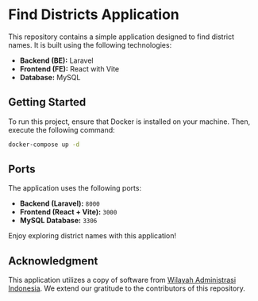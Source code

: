 # Find Districts Application

This repository contains a simple application designed to find district names. It is built using the following technologies:

- **Backend (BE):** Laravel  
- **Frontend (FE):** React with Vite  
- **Database:** MySQL  

## Getting Started

To run this project, ensure that Docker is installed on your machine. Then, execute the following command:

```bash
docker-compose up -d
```

## Ports

The application uses the following ports:

- **Backend (Laravel):** `8000`  
- **Frontend (React + Vite):** `3000`  
- **MySQL Database:** `3306`  

Enjoy exploring district names with this application!  

## Acknowledgment

This application utilizes a copy of software from [Wilayah Administrasi Indonesia](https://github.com/guzfirdaus/Wilayah-Administrasi-Indonesia). We extend our gratitude to the contributors of this repository.